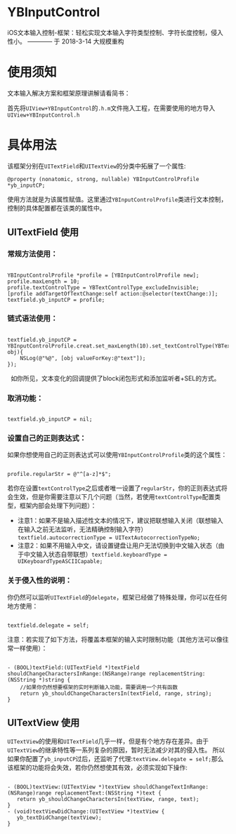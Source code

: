 # YBInputControl

iOS文本输入控制-框架：轻松实现文本输入字符类型控制、字符长度控制，侵入性小。
———— 于 2018-3-14 大规模重构 


# 使用须知


文本输入解决方案和框架原理讲解请看简书：

首先将`UIView+YBInputControl`的`.h.m`文件拖入工程，在需要使用的地方导入`UIView+YBInputControl.h`



# 具体用法


该框架分别在`UITextField`和`UITextView`的分类中拓展了一个属性:

<pre><code>@property (nonatomic, strong, nullable) YBInputControlProfile *yb_inputCP;
</code></pre>
    
使用方法就是为该属性赋值。这里通过`YBInputControlProfile`类进行文本控制，控制的具体配置都在该类的属性中。


## UITextField 使用

### 常规方法使用：

<pre><code>
YBInputControlProfile *profile = [YBInputControlProfile new];
profile.maxLength = 10;
profile.textControlType = YBTextControlType_excludeInvisible;
[profile addTargetOfTextChange:self action:@selector(textChange:)];
textfield.yb_inputCP = profile;
</code></pre>

### 链式语法使用：

<pre><code>
textfield.yb_inputCP = YBInputControlProfile.creat.set_maxLength(10).set_textControlType(YBTextControlType_letter).set_textChanged(^(id obj){
    NSLog(@"%@", [obj valueForKey:@"text"]);
});
</code></pre>
   
如你所见，文本变化的回调提供了block闭包形式和添加监听者+SEL的方式。


### 取消功能：

<pre><code>
textfield.yb_inputCP = nil;
</code></pre>


### 设置自己的正则表达式：

如果你想使用自己的正则表达式可以使用`YBInputControlProfile`类的这个属性：

<pre><code>
profile.regularStr = @"^[a-z]*$";
</code></pre>

若你在设置`textControlType`之后或者唯一设置了`regularStr`，你的正则表达式将会生效，但是你需要注意以下几个问题（当然，若使用`textControlType`配置类型，框架内部会处理下列问题）：

+ 注意1：如果不是输入描述性文本的情况下，建议把联想输入关闭（联想输入在输入之前无法监听，无法精确控制输入字符）`textfield.autocorrectionType = UITextAutocorrectionTypeNo;`
    
+ 注意2：如果不用输入中文，请设置键盘让用户无法切换到中文输入状态（由于中文输入状态自带联想）`textfield.keyboardType = UIKeyboardTypeASCIICapable;`


### 关于侵入性的说明：

你仍然可以监听`UITextField`的`delegate`，框架已经做了特殊处理，你可以在任何地方使用：

<pre><code>
textfield.delegate = self;
</code></pre>

注意：若实现了如下方法，将覆盖本框架的输入实时限制功能（其他方法可以像往常一样使用）：

<pre><code>
- (BOOL)textField:(UITextField *)textField shouldChangeCharactersInRange:(NSRange)range replacementString:(NSString *)string {
    //如果你仍然想要框架的实时判断输入功能，需要调用一个共有函数
    return yb_shouldChangeCharactersIn(textField, range, string);
}
</code></pre>


## UITextView 使用


`UITextView`的使用和`UITextField`几乎一样，但是有个地方存在差异。由于`UITextView`的继承特性等一系列复杂的原因，暂时无法减少对其的侵入性。
所以如果你配置了`yb_inputCP`过后，还监听了代理:`textView.delegate = self;`那么该框架的功能将会失效，若你仍然想使其有效，必须实现如下操作:

<pre><code>
- (BOOL)textView:(UITextView *)textView shouldChangeTextInRange:(NSRange)range replacementText:(NSString *)text {
   return yb_shouldChangeCharactersIn(textView, range, text);
}
- (void)textViewDidChange:(UITextView *)textView {
   yb_textDidChange(textView);
}
</code></pre>
